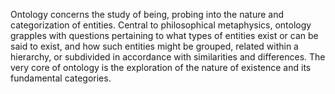
Ontology concerns the study of being, probing into the nature and categorization of entities. Central to philosophical metaphysics, ontology grapples with questions pertaining to what types of entities exist or can be said to exist, and how such entities might be grouped, related within a hierarchy, or subdivided in accordance with similarities and differences. The very core of ontology is the exploration of the nature of existence and its fundamental categories.

